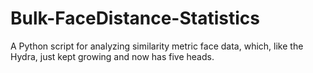 # Bulk-FaceDistance-Statistics
A Python script for analyzing similarity metric face data, which, like the Hydra, just kept growing and now has five heads.  
